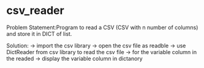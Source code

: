 # csv_reader

Problem Statement:Program to read a CSV (CSV with n number of columns) and store it in DICT of list.

Solution:
-> import the csv library
-> open the csv file as readble
-> use DictReader from csv library to read the csv file
-> for the variable column in the readed
-> display the variable column in dictanory
